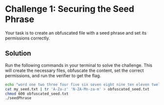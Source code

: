 # Challenge 1: Securing the Seed Phrase

Your task is to create an obfuscated file with a seed phrase and set its permissions correctly.

## Solution

Run the following commands in your terminal to solve the challenge. This will create the necessary files, obfuscate the content, set the correct permissions, and run the verifier to get the flag.

```bash
echo "word one two three four five six seven eight nine ten eleven twelve" > my_seed.txt
cat my_seed.txt | tr 'A-Za-z' 'N-ZA-Mn-za-m' > obfuscated_seed.txt
chmod 600 obfuscated_seed.txt
./seedPhrase
```